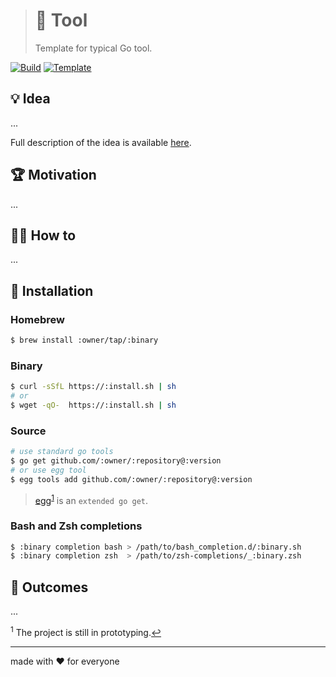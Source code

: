 > # 🧩 Tool
>
> Template for typical Go tool.

[![Build][build.icon]][build.page]
[![Template][template.icon]][template.page]

## 💡 Idea

...

Full description of the idea is available [here][design.page].

## 🏆 Motivation

...

## 🤼‍♂️ How to

...

## 🧩 Installation

### Homebrew

```bash
$ brew install :owner/tap/:binary
```

### Binary

```bash
$ curl -sSfL https://:install.sh | sh
# or
$ wget -qO-  https://:install.sh | sh
```

### Source

```bash
# use standard go tools
$ go get github.com/:owner/:repository@:version
# or use egg tool
$ egg tools add github.com/:owner/:repository@:version
```

> [egg][]<sup id="anchor-egg">[1](#egg)</sup> is an `extended go get`.

### Bash and Zsh completions

```bash
$ :binary completion bash > /path/to/bash_completion.d/:binary.sh
$ :binary completion zsh  > /path/to/zsh-completions/_:binary.zsh
```

## 🤲 Outcomes

...

<sup id="egg">1</sup> The project is still in prototyping.[↩](#anchor-egg)

---

made with ❤️ for everyone

[build.page]:       https://travis-ci.org/:owner/:repository
[build.icon]:       https://travis-ci.org/:owner/:repository.svg?branch=master
[design.page]:      https://www.notion.so/33715348cc114ea79dd350a25d16e0b0?r=0b753cbf767346f5a6fd51194829a2f3
[promo.page]:       https://github.com/:owner/:repository
[template.page]:    https://github.com/octomation/go-tool
[template.icon]:    https://img.shields.io/badge/template-go--tool-blue

[egg]:              https://github.com/kamilsk/egg
